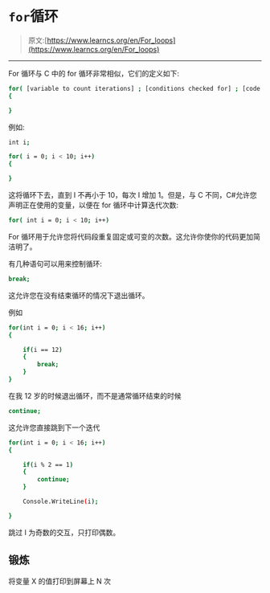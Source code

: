 # `for`循环

> 原文:[https://www.learncs.org/en/For_loops](https://www.learncs.org/en/For_loops)

* * *

For 循环与 C 中的 for 循环非常相似，它们的定义如下:

```sh
for( [variable to count iterations] ; [conditions checked for] ; [code to execute every loop])
{

} 
```

例如:

```sh
int i;

for( i = 0; i < 10; i++)
{

} 
```

这将循环下去，直到 I 不再小于 10，每次 I 增加 1。但是，与 C 不同，C#允许您声明正在使用的变量，以便在 for 循环中计算迭代次数:

```sh
for( int i = 0; i < 10; i++) 
```

For 循环用于允许您将代码段重复固定或可变的次数。这允许你使你的代码更加简洁明了。

有几种语句可以用来控制循环:

```sh
break; 
```

这允许您在没有结束循环的情况下退出循环。

例如

```sh
for(int i = 0; i < 16; i++)
{

    if(i == 12)
    {
        break;    
    }
} 
```

在我 12 岁的时候退出循环，而不是通常循环结束的时候

```sh
continue; 
```

这允许您直接跳到下一个迭代

```sh
for(int i = 0; i < 16; i++)
{

    if(i % 2 == 1)
    {
        continue;
    }

    Console.WriteLine(i);

} 
```

跳过 I 为奇数的交互，只打印偶数。

## 锻炼

将变量 X 的值打印到屏幕上 N 次